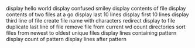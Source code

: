 display hello world
display confused smiley
display contents of file
display contents of two files at a go
display last 10 lines
display first 10 lines
display third line of file 
create file name with characters
redirect display to file
duplicate last line of file
remove file from current wd
count directories
sort files from newest to oldest
unique files
display lines containing pattern
display count of pattern
display lines after pattern
